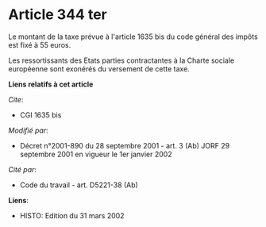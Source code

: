 # Article 344 ter

Le montant de la taxe prévue à l'article 1635 bis du code général des impôts est fixé à 55 euros.

Les ressortissants des Etats parties contractantes à la Charte sociale européenne sont exonérés du versement de cette taxe.

**Liens relatifs à cet article**

_Cite_:

  - CGI 1635 bis

_Modifié par_:

  - Décret n°2001-890 du 28 septembre 2001 - art. 3 (Ab) JORF 29 septembre 2001 en vigueur le 1er janvier 2002

_Cité par_:

  - Code du travail - art. D5221-38 (Ab)

**Liens**:

  - HISTO: Edition du 31 mars 2002
